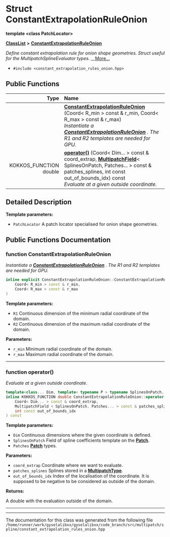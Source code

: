 

# Struct ConstantExtrapolationRuleOnion

**template &lt;class PatchLocator&gt;**



[**ClassList**](annotated.md) **>** [**ConstantExtrapolationRuleOnion**](structConstantExtrapolationRuleOnion.md)



_Define constant extrapolation rule for onion shape geometries. Struct useful for the MultipatchSplineEvaluator types._  __[More...](#detailed-description)

* `#include <constant_extrapolation_rules_onion.hpp>`





































## Public Functions

| Type | Name |
| ---: | :--- |
|   | [**ConstantExtrapolationRuleOnion**](#function-constantextrapolationruleonion) (Coord&lt; R\_min &gt; const & r\_min, Coord&lt; R\_max &gt; const & r\_max) <br>_Instantiate a_ [_**ConstantExtrapolationRuleOnion**_](structConstantExtrapolationRuleOnion.md) _. The R1 and R2 templates are needed for GPU._ |
|  KOKKOS\_FUNCTION double | [**operator()**](#function-operator) (Coord&lt; Dim... &gt; const & coord\_extrap, [**MultipatchField**](classMultipatchField.md)&lt; SplinesOnPatch, Patches... &gt; const & patches\_splines, int const out\_of\_bounds\_idx) const<br>_Evaluate at a given outside coordinate._  |




























## Detailed Description




**Template parameters:**


* `PatchLocator` A patch locator specialised for onion shape geometries. 




    
## Public Functions Documentation




### function ConstantExtrapolationRuleOnion 

_Instantiate a_ [_**ConstantExtrapolationRuleOnion**_](structConstantExtrapolationRuleOnion.md) _. The R1 and R2 templates are needed for GPU._
```C++
inline explicit ConstantExtrapolationRuleOnion::ConstantExtrapolationRuleOnion (
    Coord< R_min > const & r_min,
    Coord< R_max > const & r_max
) 
```





**Template parameters:**


* `R1` Continuous dimension of the minimum radial coordinate of the domain. 
* `R2` Continuous dimension of the maximum radial coordinate of the domain. 



**Parameters:**


* `r_min` Minimum radial coordinate of the domain. 
* `r_max` Maximum radial coordinate of the domain. 




        

<hr>



### function operator() 

_Evaluate at a given outside coordinate._ 
```C++
template<class... Dim, template< typename P > typename SplinesOnPatch, class... Patches>
inline KOKKOS_FUNCTION double ConstantExtrapolationRuleOnion::operator() (
    Coord< Dim... > const & coord_extrap,
    MultipatchField < SplinesOnPatch, Patches... > const & patches_splines,
    int const out_of_bounds_idx
) const
```





**Template parameters:**


* `Dim` Continuous dimensions where the given coordinate is defined. 
* `SplinesOnPatch` Field of spline coefficients template on the [**Patch**](structPatch.md). 
* `Patches` [**Patch**](structPatch.md) types. 



**Parameters:**


* `coord_extrap` Coordinate where we want to evaluate. 
* `patches_splines` Splines stored in a [**MultipatchType**](classMultipatchType.md). 
* `out_of_bounds_idx` Index of the localisation of the coordinate. It is supposed to be negative to be considered as outside of the domain. 



**Returns:**

A double with the evaluation outside of the domain. 





        

<hr>

------------------------------
The documentation for this class was generated from the following file `/home/runner/work/gyselalibxx/gyselalibxx/code_branch/src/multipatch/spline/constant_extrapolation_rules_onion.hpp`

